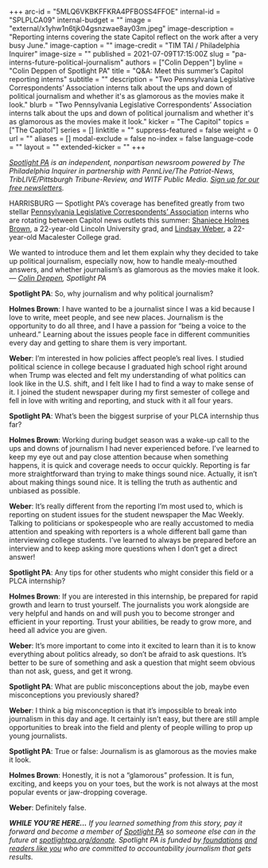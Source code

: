 +++
arc-id = "5MLQ6VKBKFFKRA4PFBOSS4FFOE"
internal-id = "SPLPLCA09"
internal-budget = ""
image = "external/x1yhw1n6tjk04gsnzwae8ay03m.jpeg"
image-description = "Reporting interns covering the state Capitol reflect on the work after a very busy June."
image-caption = ""
image-credit = "TIM TAI / Philadelphia Inquirer"
image-size = ""
published = 2021-07-09T17:15:00Z
slug = "pa-interns-future-political-journalism"
authors = ["Colin Deppen"]
byline = "Colin Deppen of Spotlight PA"
title = "Q&A: Meet this summer’s Capitol reporting interns"
subtitle = ""
description = "Two Pennsylvania Legislative Correspondents’ Association interns talk about the ups and down of political journalism and whether it's as glamorous as the movies make it look."
blurb = "Two Pennsylvania Legislative Correspondents’ Association interns talk about the ups and down of political journalism and whether it's as glamorous as the movies make it look."
kicker = "The Capitol"
topics = ["The Capitol"]
series = []
linktitle = ""
suppress-featured = false
weight = 0
url = ""
aliases = []
modal-exclude = false
no-index = false
language-code = ""
layout = ""
extended-kicker = ""
+++

<a href="https://www.spotlightpa.org/"><i>Spotlight PA</i></a><i> is an independent, nonpartisan newsroom powered by The Philadelphia Inquirer in partnership with PennLive/The Patriot-News, TribLIVE/Pittsburgh Tribune-Review, and WITF Public Media. </i><a href="https://www.spotlightpa.org/newsletters"><i>Sign up for our free newsletters</i></a><i>.</i>

HARRISBURG — Spotlight PA’s coverage has benefited greatly from two stellar <a href="http://www.pacapitolreporters.org/pacapitolreporters-internships.html">Pennsylvania Legislative Correspondents’ Association</a> interns who are rotating between Capitol news outlets this summer: <a href="https://www.spotlightpa.org/authors/shaniece-holmes-brown/">Shaniece Holmes Brown</a>, a 22-year-old Lincoln University grad, and <a href="https://www.spotlightpa.org/authors/lindsay-weber/">Lindsay Weber</a>, a 22-year-old Macalester College grad.

We wanted to introduce them and let them explain why they decided to take up political journalism, especially now, how to handle mealy-mouthed answers, and whether journalism’s as glamorous as the movies make it look. — <a href="mailto:cdeppen@spotlightpa.org" target="_blank"><i>Colin Deppen</i></a><i>, Spotlight PA</i>

<b>Spotlight PA</b>: So, why journalism and why political journalism?

<b>Holmes Brown</b>: I have wanted to be a journalist since I was a kid because I love to write, meet people, and see new places. Journalism is the opportunity to do all three, and I have a passion for “being a voice to the unheard.” Learning about the issues people face in different communities every day and getting to share them is very important.

<b>Weber</b>: I’m interested in how policies affect people’s real lives. I studied political science in college because I graduated high school right around when Trump was elected and felt my understanding of what politics can look like in the U.S. shift, and I felt like I had to find a way to make sense of it. I joined the student newspaper during my first semester of college and fell in love with writing and reporting, and stuck with it all four years.

<script src="https://www.spotlightpa.org/embed.js" async></script><div data-spl-embed-version="1" data-spl-src="https://www.spotlightpa.org/embeds/newsletter/"></div>

<b>Spotlight PA</b>: What’s been the biggest surprise of your PLCA internship thus far?

<b>Holmes Brown</b>: Working during budget season was a wake-up call to the ups and downs of journalism I had never experienced before. I’ve learned to keep my eye out and pay close attention because when something happens, it is quick and coverage needs to occur quickly. Reporting is far more straightforward than trying to make things sound nice. Actually, it isn’t about making things sound nice. It is telling the truth as authentic and unbiased as possible.

<b>Weber</b>: It’s really different from the reporting I’m most used to, which is reporting on student issues for the student newspaper the Mac Weekly. Talking to politicians or spokespeople who are really accustomed to media attention and speaking with reporters is a whole different ball game than interviewing college students. I’ve learned to always be prepared before an interview and to keep asking more questions when I don’t get a direct answer!

<b>Spotlight PA</b>: Any tips for other students who might consider this field or a PLCA internship?

<b>Holmes Brown</b>: If you are interested in this internship, be prepared for rapid growth and learn to trust yourself. The journalists you work alongside are very helpful and hands on and will push you to become stronger and efficient in your reporting. Trust your abilities, be ready to grow more, and heed all advice you are given.

<b>Weber</b>: It’s more important to come into it excited to learn than it is to know everything about politics already, so don’t be afraid to ask questions. It’s better to be sure of something and ask a question that might seem obvious than not ask, guess, and get it wrong.

<b>Spotlight PA</b>: What are public misconceptions about the job, maybe even misconceptions you previously shared?

<b>Weber</b>: I think a big misconception is that it’s impossible to break into journalism in this day and age. It certainly isn’t easy, but there are still ample opportunities to break into the field and plenty of people willing to prop up young journalists.

<b>Spotlight PA</b>: True or false: Journalism is as glamorous as the movies make it look.

<b>Holmes Brown</b>: Honestly, it is not a “glamorous” profession. It is fun, exciting, and keeps you on your toes, but the work is not always at the most popular events or jaw-dropping coverage.

<b>Weber</b>: Definitely false.

<script src="https://www.spotlightpa.org/embed.js" async></script><div data-spl-embed-version="1" data-spl-src="https://www.spotlightpa.org/embeds/donate/"></div>

<i><b>WHILE YOU’RE HERE...</b></i><i> If you learned something from this story, pay it forward and become a member of </i><a href="https://www.spotlightpa.org/"><i>Spotlight PA</i></a><i> so someone else can in the future at </i><a href="https://www.spotlightpa.org/donate"><i>spotlightpa.org/donate</i></a><i>. Spotlight PA is funded by</i><a href="https://www.spotlightpa.org/support"><i> foundations</i></a><i> </i><a href="https://www.spotlightpa.org/support"><i>and readers like you</i></a><i> who are committed to accountability journalism that gets results.</i>
